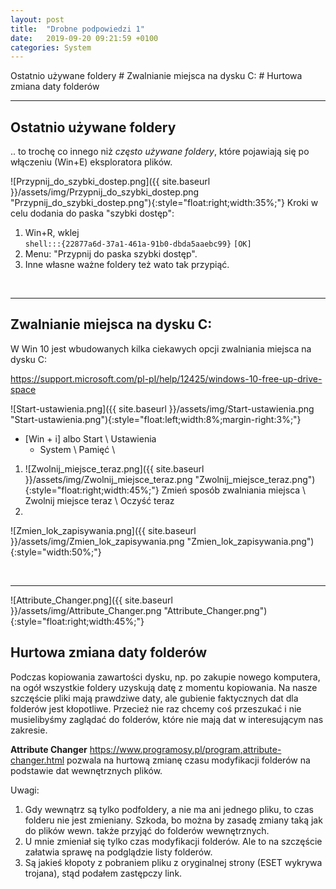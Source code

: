 ```yaml
---
layout: post
title:  "Drobne podpowiedzi 1"
date:   2019-09-20 09:21:59 +0100
categories: System
---
```


Ostatnio używane foldery # Zwalnianie miejsca na dysku C: # Hurtowa zmiana daty folderów

----
## Ostatnio używane foldery 

.. to trochę co innego niż *często używane foldery*, które pojawiają się po włączeniu (Win+E) eksploratora plików.

![Przypnij_do_szybki_dostep.png]({{ site.baseurl }}/assets/img/Przypnij_do_szybki_dostep.png "Przypnij_do_szybki_dostep.png"){:style="float:right;width:35%;"}
Kroki w celu dodania do paska "szybki dostęp":

1. Win+R, wklej  
   `shell:::{22877a6d-37a1-461a-91b0-dbda5aaebc99}`   `[OK]`
2. Menu: "Przypnij do paska szybki dostęp".
3. Inne własne ważne foldery też wato tak przypiąć.

<br>

----
## Zwalnianie miejsca na dysku C:

W Win 10 jest wbudowanych kilka ciekawych opcji zwalniania miejsca na dysku C:

<https://support.microsoft.com/pl-pl/help/12425/windows-10-free-up-drive-space>

![Start-ustawienia.png]({{ site.baseurl }}/assets/img/Start-ustawienia.png "Start-ustawienia.png"){:style="float:left;width:8%;margin-right:3%;"}
* [Win + i]  albo Start \ Ustawienia
    * System \ Pamięć \

1. ![Zwolnij_miejsce_teraz.png]({{ site.baseurl }}/assets/img/Zwolnij_miejsce_teraz.png "Zwolnij_miejsce_teraz.png"){:style="float:right;width:45%;"} Zmień sposób zwalniania miejsca \ Zwolnij miejsce teraz \ Oczyść teraz
2. 

![Zmien_lok_zapisywania.png]({{ site.baseurl }}/assets/img/Zmien_lok_zapisywania.png "Zmien_lok_zapisywania.png"){:style="width:50%;"}

<br>

----
![Attribute_Changer.png]({{ site.baseurl }}/assets/img/Attribute_Changer.png "Attribute_Changer.png"){:style="float:right;width:45%;"}

## Hurtowa zmiana daty folderów

Podczas kopiowania zawartości dysku, np. po zakupie nowego komputera, na ogół wszystkie foldery uzyskują datę z momentu kopiowania. Na nasze szczęście pliki mają prawdziwe daty, ale gubienie faktycznych dat dla folderów jest kłopotliwe. Przecież nie raz chcemy coś przeszukać i nie musielibyśmy zaglądać do folderów, które nie mają dat w interesującym nas zakresie.

**Attribute Changer** <https://www.programosy.pl/program,attribute-changer.html> pozwala na hurtową zmianę czasu modyfikacji folderów na podstawie dat wewnętrznych plików. 

Uwagi:
1. Gdy wewnątrz są tylko podfoldery, a nie ma ani jednego pliku, to czas folderu nie jest zmieniany. Szkoda, bo można by zasadę zmiany taką jak do plików wewn. także przyjąć do folderów wewnętrznych.
2. U mnie zmieniał się tylko czas modyfikacji folderów. Ale to na szczęście załatwia sprawę na podglądzie listy folderów.
3. Są jakieś kłopoty z pobraniem pliku z oryginalnej strony (ESET wykrywa trojana), stąd podałem zastępczy link.
